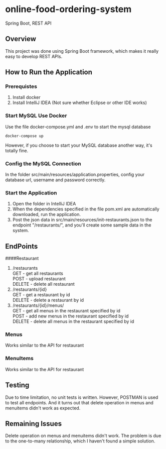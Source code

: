# online-food-ordering-system
Spring Boot, REST API

## Overview
This project was done using Spring Boot framework, which makes it really easy to develop REST APIs.  

## How to Run the Application
### Prerequistes
1. Install docker 
2. Install IntelliJ IDEA (Not sure whether Eclipse or other IDE works)
### Start MySQL Use Docker
Use the file docker-compose.yml and .env to start the mysql database
```
docker-compose up
```
However, if you choose to start your MySQL database another way, it's totally fine.
### Config the MySQL Connection
In the folder src/main/resources/application.properties, config your database url, username and password correctly.
### Start the Application
1. Open the folder in IntelliJ IDEA
2. When the dependencies specified in the file pom.xml are automatically downloaded, run the application.
3. Post the json data in src/main/resources/init-restaurants.json to the endpoint "/restaurants/", and you'll create some sample data in the system.

## EndPoints
####Restaurant
1. /restaurants  
GET - get all restaurants  
POST - upload restaurant  
DELETE - delete all restaurant
2. /restaurants/{id}   
GET - get a restaurant by id  
DELETE - delete a restaurant by id
3. /restaurants/{id}/menus/  
GET - get all menus in the restaurant specified by id  
POST - add new menus in the restaurant specified by id  
DELETE - delete all menus in the restaurant specified by id 
### Menus
Works similar to the API for restaurant
### MenuItems
Works similar to the API for restaurant

## Testing
Due to time limitation, no unit tests is written. However, POSTMAN is used to test all endpoints. And it turns out that delete operation in menus and menuitems didn't work as expected.

## Remaining Issues
Delete operation on menus and menuitems didn't work. The problem is due to the one-to-many relationship, which I haven't found a simple solution. 